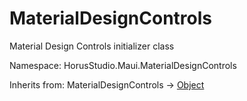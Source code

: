 # MaterialDesignControls

Material Design Controls initializer class

Namespace: HorusStudio.Maui.MaterialDesignControls

Inherits from: MaterialDesignControls → [Object](https://learn.microsoft.com/en-us/dotnet/api/system.object)

<br>
